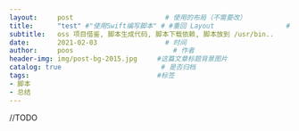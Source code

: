 ```yaml
---
layout:     post                       # 使用的布局（不需要改）
title:      "test" #"使用Swift编写脚本" # #重回 Layout                  # 标题
subtitle:   oss 项目借鉴, 脚本生成代码, 脚本下载依赖, 脚本放到 /usr/bin..       #副标题
date:       2021-02-03                 # 时间
author:     poos                         # 作者
header-img: img/post-bg-2015.jpg     #这篇文章标题背景图片
catalog: true                         # 是否归档
tags:                                #标签
- 脚本
- 总结
---
```


//TODO
